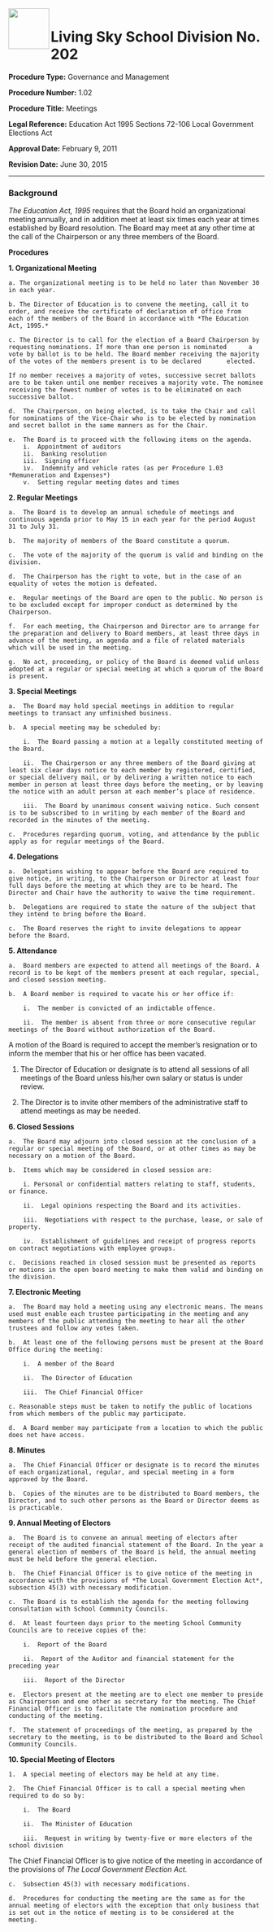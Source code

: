<img src="https://livingskyschooldivision.github.io/AdminProceduresPublic/LivingSkySDlogo.svg" width=80 align=left> 

# Living Sky School Division No. 202



**Procedure Type:**    		Governance and Management

**Procedure Number:**			1.02
	
**Procedure Title:**  		   Meetings
 	
**Legal Reference:**	   Education Act 1995 Sections 72-106 
		 	  Local Government Elections Act

**Approval Date:**	February 9, 2011

**Revision Date:**			June 30, 2015

-----

### Background

*The Education Act, 1995* requires that the Board hold an organizational meeting annually, and in addition meet at least six times each year at times established by Board resolution. The Board may meet at any other time at the call of the Chairperson or any three members of the Board.

**Procedures**

**1.	Organizational Meeting**

	a. The organizational meeting is to be held no later than November 30 in each year.

	b. The Director of Education is to convene the meeting, call it to order, and receive the certificate of declaration of office from 		each of the members of the Board in accordance with *The Education Act, 1995.*

	c. The Director is to call for the election of a Board Chairperson by requesting nominations. If more than one person is nominated 		a vote by ballot is to be held. The Board member receiving the majority of the votes of the members present is to be declared 		elected.

	If no member receives a majority of votes, successive secret ballots are to be taken until one member receives a majority vote. The nominee receiving the fewest number of votes is to be eliminated on each successive ballot.

	d.  The Chairperson, on being elected, is to take the Chair and call for nominations of the Vice-Chair who is to be elected by nomination and secret ballot in the same manners as for the Chair.

	e.  The Board is to proceed with the following items on the agenda.
		i.  Appointment of auditors
		ii.  Banking resolution
		iii.  Signing officer
		iv.  Indemnity and vehicle rates (as per Procedure 1.03 *Remuneration and Expenses*)
		v.  Setting regular meeting dates and times

**2.  	Regular Meetings**

    a.  The Board is to develop an annual schedule of meetings and continuous agenda prior to May 15 in each year for the period August 31 to July 31.

    b.  The majority of members of the Board constitute a quorum.

    c.  The vote of the majority of the quorum is valid and binding on the division.

    d.  The Chairperson has the right to vote, but in the case of an equality of votes the motion is defeated.

    e.  Regular meetings of the Board are open to the public. No person is to be excluded except for improper conduct as determined by the Chairperson.

    f.  For each meeting, the Chairperson and Director are to arrange for the preparation and delivery to Board members, at least three days in advance of the meeting, an agenda and a file of related materials which will be used in the meeting.

    g.  No act, proceeding, or policy of the Board is deemed valid unless adopted at a regular or special meeting at which a quorum of the Board is present.

**3.	Special Meetings**

    a.  The Board may hold special meetings in addition to regular meetings to transact any unfinished business.

    b.  A special meeting may be scheduled by:

        i.  The Board passing a motion at a legally constituted meeting of the Board.

        ii.  The Chairperson or any three members of the Board giving at least six clear days notice to each member by registered, certified, or special delivery mail, or by delivering a written notice to each member in person at least three days before the meeting, or by leaving the notice with an adult person at each member’s place of residence.

        iii.  The Board by unanimous consent waiving notice. Such consent is to be subscribed to in writing by each member of the Board and recorded in the minutes of the meeting.

    c.  Procedures regarding quorum, voting, and attendance by the public apply as for regular meetings of the Board.

**4.	Delegations**

    a.  Delegations wishing to appear before the Board are required to give notice, in writing, to the Chairperson or Director at least four full days before the meeting at which they are to be heard. The Director and Chair have the authority to waive the time requirement.

    b.  Delegations are required to state the nature of the subject that they intend to bring before the Board.

    c.  The Board reserves the right to invite delegations to appear before the Board.

**5.	Attendance**

    a.  Board members are expected to attend all meetings of the Board. A record is to be kept of the members present at each regular, special, and closed session meeting.

    b.  A Board member is required to vacate his or her office if:

		i.  The member is convicted of an indictable offence.

		ii.  The member is absent from three or more consecutive regular meetings of the Board without authorization of the Board.

A motion of the Board is required to accept the member’s resignation or to inform the member that his or her office has been vacated.

1.  The Director of Education or designate is to attend all sessions of all meetings of the Board unless his/her own salary or status is under review.

2.  The Director is to invite other members of the administrative staff to attend meetings as may be needed.

**6.	Closed Sessions**

    a.  The Board may adjourn into closed session at the conclusion of a regular or special meeting of the Board, or at other times as may be necessary on a motion of the Board.

    b.  Items which may be considered in closed session are:

		i. Personal or confidential matters relating to staff, students, or finance.

		ii.  Legal opinions respecting the Board and its activities.

		iii.  Negotiations with respect to the purchase, lease, or sale of property.

		iv.  Establishment of guidelines and receipt of progress reports on contract negotiations with employee groups.

    c.	Decisions reached in closed session must be presented as reports or motions in the open board meeting to make them valid and binding on the division.


**7.	Electronic Meeting**

    a.  The Board may hold a meeting using any electronic means. The means used must enable each trustee participating in the meeting and any members of the public attending the meeting to hear all the other trustees and follow any votes taken.

    b.  At least one of the following persons must be present at the Board Office during the meeting:

		i.  A member of the Board

		ii.  The Director of Education

		iii.  The Chief Financial Officer

	c. Reasonable steps must be taken to notify the public of locations from which members of the public may participate.

	d.  A Board member may participate from a location to which the public does not have access.


**8. 	Minutes**

    a.  The Chief Financial Officer or designate is to record the minutes of each organizational, regular, and special meeting in a form approved by the Board.

    b.  Copies of the minutes are to be distributed to Board members, the Director, and to such other persons as the Board or Director deems as is practicable.

**9.	Annual Meeting of Electors**

    a.  The Board is to convene an annual meeting of electors after receipt of the audited financial statement of the Board. In the year a general election of members of the Board is held, the annual meeting must be held before the general election.

    b.  The Chief Financial Officer is to give notice of the meeting in accordance with the provisions of *The Local Government Election Act*, subsection 45(3) with necessary modification.

    c.  The Board is to establish the agenda for the meeting following consultation with School Community Councils.

    d.  At least fourteen days prior to the meeting School Community Councils are to receive copies of the:

		i.  Report of the Board

		ii.  Report of the Auditor and financial statement for the preceding year

		iii.  Report of the Director

    e.  Electors present at the meeting are to elect one member to preside as Chairperson and one other as secretary for the meeting. The Chief Financial Officer is to facilitate the nomination procedure and conducting of the meeting.

    f.  The statement of proceedings of the meeting, as prepared by the secretary to the meeting, is to be distributed to the Board and School Community Councils.

**10.  Special Meeting of Electors**

    1.  A special meeting of electors may be held at any time.

    2.  The Chief Financial Officer is to call a special meeting when required to do so by:

		i.  The Board

		ii.  The Minister of Education

		iii.  Request in writing by twenty-five or more electors of the school division

The Chief Financial Officer is to give notice of the meeting in accordance of the provisions of *The Local Government Election Act.*

	c.  Subsection 45(3) with necessary modifications.

	d.  Procedures for conducting the meeting are the same as for the annual meeting of electors with the exception that only business that is set out in the notice of meeting is to be considered at the meeting.
